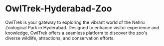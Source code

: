 # OwlTrek-Hyderabad-Zoo
OwlTrek is your gateway to exploring the vibrant world of the Nehru Zoological Park in Hyderabad. Designed to enhance visitor experience and knowledge, OwlTrek offers a seamless platform to discover the zoo's diverse wildlife, attractions, and conservation efforts.
